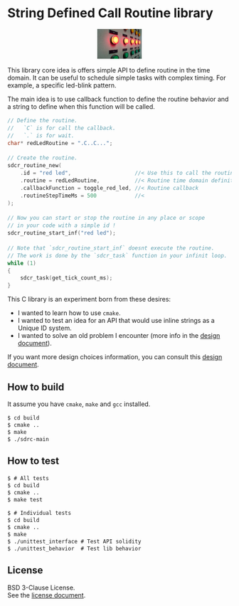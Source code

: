 # String Defined Call Routine library

<p align="center"><img width=20% src="./.github/a_random_led_panel.jfif"></p>


This library core idea is offers simple API to define routine in the time domain.
It can be useful to schedule simple tasks with complex timing. For example, a specific led-blink pattern.

The main idea is to use callback function to define the routine behavior and a string to define when this function will be called.

```c
// Define the routine.
//   `C` is for call the callback.
//   `.` is for wait.
char* redLedRoutine = ".C..C...";

// Create the routine.
sdcr_routine_new(
    .id = "red led",                    //< Use this to call the routine
    .routine = redLedRoutine,           //< Routine time domain definition
    .callbackFunction = toggle_red_led, //< Routine callback
    .routineStepTimeMs = 500            //< 
);

// Now you can start or stop the routine in any place or scope
// in your code with a simple id !
sdcr_routine_start_inf("red led");

// Note that `sdcr_routine_start_inf` doesnt execute the routine.
// The work is done by the `sdcr_task` function in your infinit loop.
while (1)
{
    sdcr_task(get_tick_count_ms);
}
```

This C library is an experiment born from these desires:

- I wanted to learn how to use `cmake`.
- I wanted to test an idea for an API that would use inline strings as a Unique ID system.
- I wanted to solve an old problem I encounter (more info in the [design document](DESIGN.md)).

If you want more design choices information, you can consult this [design document](DESIGN.md).

## How to build

It assume you have `cmake`, `make` and `gcc` installed.

```Shell
$ cd build
$ cmake ..
$ make
$ ./sdrc-main
```

## How to test

```Shell
$ # All tests
$ cd build
$ cmake ..
$ make test
```

```Shell
$ # Individual tests
$ cd build
$ cmake ..
$ make
$ ./unittest_interface # Test API solidity
$ ./unittest_behavior  # Test lib behavior
```

## License

BSD 3-Clause License.       
See the [license document](./LICENSE).

